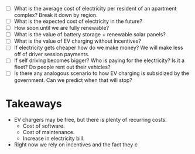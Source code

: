 - [ ] What is the average cost of electricity per resident of an apartment complex? Break it down by region.
- [ ] What is the expected cost of electricity in the future?
- [ ] How soon until we are fully renewable?
- [ ] What is the value of battery storage + renewable solar panels?
- [ ] What is the value of EV charging without incentives?
- [ ] If electricity gets cheaper how do we make money? We will make less off of driver session payments.
- [ ] If self driving becomes bigger? Who is paying for the electricity? Is it a fleet? Do people rent out their vehicles?
- [ ] Is there any analogous scenario to how EV charging is subsidized by the government. Can we predict when that will stop?

# Takeaways
- EV chargers may be free, but there is plenty of recurring costs.
	- Cost of software.
	- Cost of maintenance.
	- Increase in electricity bill.
- Right now we rely on incentives and the fact they c